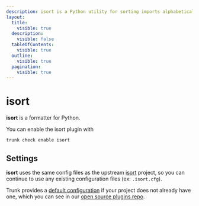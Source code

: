 ```yaml
---
description: isort is a Python utility for sorting imports alphabetically and automatically separating them into sections and by type. 
layout:
  title:
    visible: true
  description:
    visible: false
  tableOfContents:
    visible: true
  outline:
    visible: true
  pagination:
    visible: true
---
```


# isort

**isort** is a formatter for Python.

You can enable the isort plugin with

```shell
trunk check enable isort
```

## Settings


**isort** uses the same config files as the
upstream [isort](https://pycqa.github.io/isort/) project, so you can continue to use any
existing configuration files (ex: `.isort.cfg`).
    

Trunk provides a [default configuration](https://github.com/trunk-io/plugins/tree/main/linters/isort) if your project does not already have one,
which you can see in our [open source plugins repo](https://github.com/trunk-io/plugins/tree/main).

